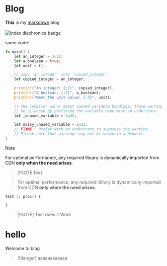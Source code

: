             
# Blog
**This** is my [markdown](https://example.com) blog
\
\
![index diachronica badge](https://img.shields.io/badge/dynamic/json?url=https%3A%2F%2Fquilde.github.io%2Findexdiachronica%2Findex_json%2Fafroasiatic.json&query=%24.change_sets%5B%3A1%5D.to&style=flat-square&logo=json&logoColor=8495f9&label=Index%20Diachronica%20lang%3A
)

some code: 
```rust
fn main() {
    let an_integer = 1u32;
    let a_boolean = true;
    let unit = ();

    // copy `an_integer` into `copied_integer`
    let copied_integer = an_integer;

    println!("An integer: {:?}", copied_integer);
    println!("A boolean: {:?}", a_boolean);
    println!("Meet the unit value: {:?}", unit);

    // The compiler warns about unused variable bindings; these warnings can
    // be silenced by prefixing the variable name with an underscore
    let _unused_variable = 3u32;

    let noisy_unused_variable = 2u32;
    // FIXME ^ Prefix with an underscore to suppress the warning
    // Please note that warnings may not be shown in a browser
}
```
> [!NOTE]
>
> For optimal performance, any required library is dynamically imported from CDN **only when the
> need arises**.

> [!NOTE|foo]
>
> For optimal performance, any required library is dynamically imported from CDN **only when the
> need arises**.

```odin
test :: proc() {
    
}
```

> [!NOTE] Test
> does it Work

# hello 
Welcome to blog


> [!danger] aaaaaaaaaaaa
>